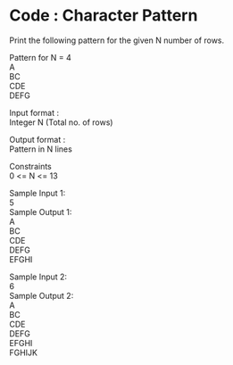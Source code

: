 # Code : Character Pattern



Print the following pattern for the given N number of rows.            

Pattern for N = 4        
A         
BC           
CDE            
DEFG         

Input format :          
Integer N (Total no. of rows)          

Output format :         
Pattern in N lines          

Constraints         
0 <= N <= 13          

Sample Input 1:         
5         
Sample Output 1:          
A     
BC         
CDE        
DEFG        
EFGHI       

Sample Input 2:        
6       
Sample Output 2:          
A        
BC     
CDE        
DEFG       
EFGHI          
FGHIJK              
